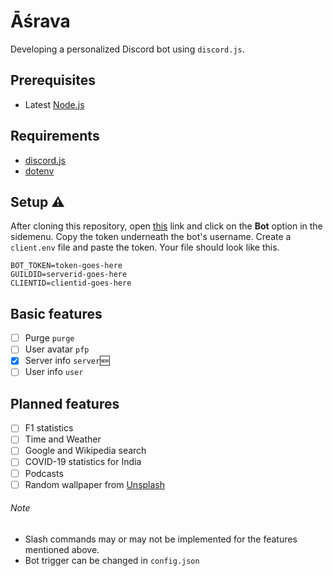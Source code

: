 # Āśrava
Developing a personalized Discord bot using `discord.js`.

## Prerequisites
* Latest [Node.js](https://nodejs.org/en/download/current/)

## Requirements
* [discord.js](https://discord.js.org/)
* [dotenv](https://www.npmjs.com/package/dotenv)

## Setup ⚠
After cloning this repository, open [this](https://discord.com/developers/applications/) link and click on the **Bot** option in the sidemenu. Copy the token underneath the bot's username. Create a `client.env` file and paste the token. Your file should look like this.
```
BOT_TOKEN=token-goes-here
GUILDID=serverid-goes-here
CLIENTID=clientid-goes-here
``` 

## Basic features
- [ ] Purge 		`purge`
- [ ] User avatar 	`pfp`
- [x] Server info 	`server`🆕
- [ ] User info		`user`

## Planned features
- [ ] F1 statistics
- [ ] Time and Weather
- [ ] Google and Wikipedia search
- [ ] COVID-19 statistics for India
- [ ] Podcasts
- [ ] Random wallpaper from [Unsplash](https://unsplash.com/)

###### Note
* Slash commands may or may not be implemented for the features mentioned above.
* Bot trigger can be changed in `config.json`